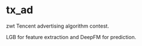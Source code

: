 # tx_ad
zwt Tencent advertising algorithm contest.

LGB for feature extraction and DeepFM for prediction.
